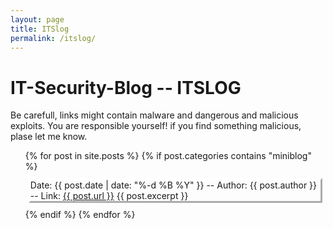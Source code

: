 ```yaml
---
layout: page
title: ITSlog
permalink: /itslog/
---
```


# IT-Security-Blog -- ITSLOG
Be carefull, links might contain malware and dangerous and malicious exploits. You are responsible yourself! if you find something malicious, plase let me know.

<ul>
  {% for post in site.posts %}
    {% if post.categories contains "miniblog" %}
      <div style="margin: 10px 5px; border:white outset">
      <li style="list-style-type: none;">
        Date: {{ post.date | date: "%-d %B %Y" }} -- Author: {{ post.author }} -- Link: <a href="{{ post.url }}">{{ post.url }}</a>
        {{ post.excerpt }}
      </li>
      </div>
    {% endif %}
  {% endfor %}
</ul>
